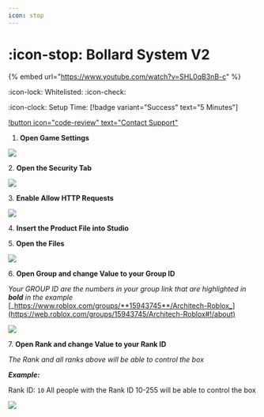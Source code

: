 ```yaml
---
icon: stop
---
```


# :icon-stop: Bollard System V2

{% embed url="https://www.youtube.com/watch?v=SHL0qB3nB-c" %}

:icon-lock: Whitelisted: :icon-check:

:icon-clock: Setup Time: [!badge variant="Success" text="5 Minutes"]

[!button icon="code-review" text="Contact Support"](https://discord.gg/architech)

1. **Open Game Settings**

![](<https://files.gitbook.com/v0/b/gitbook-x-prod.appspot.com/o/spaces%2Fudgwvw8daCrADYEGvCEn%2Fuploads%2F8U67XbRjqf7y6BjDgDkc%2FScreenshot%202022-12-16%20at%205.40.26%20PM.png?alt=media&token=49571fcc-20b0-4efd-96d1-e2b131707fbf>)

2\. **Open the Security Tab**

![](<https://files.gitbook.com/v0/b/gitbook-x-prod.appspot.com/o/spaces%2Fudgwvw8daCrADYEGvCEn%2Fuploads%2FiGhOvQo1KUxanK4hJDak%2FScreenshot%202022-12-16%20at%205.41.25%20PM.png?alt=media&token=74694179-10d6-4227-a17e-470b4669fcb2>)

3\. **Enable Allow HTTP Requests**

![](<https://files.gitbook.com/v0/b/gitbook-x-prod.appspot.com/o/spaces%2Fudgwvw8daCrADYEGvCEn%2Fuploads%2F3Z69W1viNETCHtC0cDbD%2FScreenshot%202022-12-16%20at%205.42.53%20PM.png?alt=media&token=fec859bb-7265-4066-9ab8-4edc932f430d>)

4\. **Insert the Product File into Studio**

5\. **Open the Files**

![](<https://files.gitbook.com/v0/b/gitbook-x-prod.appspot.com/o/spaces%2Fudgwvw8daCrADYEGvCEn%2Fuploads%2FWTyJySWneNbvUb8DX62s%2FScreenshot%202022-12-17%20at%209.19.50%20PM.png?alt=media&token=276ba7cf-064e-463b-a7db-c61485890c4d>)

6\. **Open Group and change Value to your Group ID**

_Your GROUP ID are the numbers in your group link that are highlighted in **bold** in the example_ [_https://www.roblox.com/groups/**15943745**/Architech-Roblox_](https://web.roblox.com/groups/15943745/Architech-Roblox#!/about)

![](<https://files.gitbook.com/v0/b/gitbook-x-prod.appspot.com/o/spaces%2Fudgwvw8daCrADYEGvCEn%2Fuploads%2FrY9oG98Te7kaXggQdypx%2FScreenshot%202022-12-17%20at%209.20.29%20PM.png?alt=media&token=35a5d300-6cbd-45e6-be9a-0f65e75565e1>)

7\. **Open Rank and change Value to your Rank ID**

&#x20;_The Rank and all ranks above will be able to control the box_

_**Example:**_

Rank ID: `10` All people with the Rank ID 10-255 will be able to control the box

![](<https://files.gitbook.com/v0/b/gitbook-x-prod.appspot.com/o/spaces%2Fudgwvw8daCrADYEGvCEn%2Fuploads%2Fnzx3sYWDHANck5c7uWtA%2FScreenshot%202022-12-17%20at%209.21.05%20PM.png?alt=media&token=60dbc12f-c4f8-450e-95a6-196c70bfd7a7>)